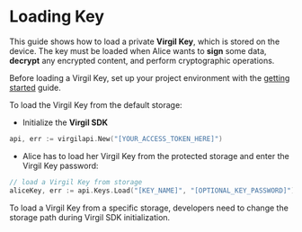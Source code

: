 # Loading Key

This guide shows how to load a private **Virgil Key**, which is stored on the device. The key must be loaded when Alice wants to **sign** some data, **decrypt** any encrypted content, and perform cryptographic operations.

Before loading a Virgil Key, set up your project environment with the [getting started](https://github.com/VirgilSecurity/virgil-go-php/blob/docs-review/docs/guides/configuration/client-configuration.md) guide.

To load the Virgil Key from the default storage:

- Initialize the **Virgil SDK**

```go
api, err := virgilapi.New("[YOUR_ACCESS_TOKEN_HERE]")
```


- Alice has to load her Virgil Key from the protected storage and enter the Virgil Key password:

```go
// load a Virgil Key from storage
aliceKey, err := api.Keys.Load("[KEY_NAME]", "[OPTIONAL_KEY_PASSWORD]")
```

To load a Virgil Key from a specific storage, developers need to change the storage path during Virgil SDK initialization.
